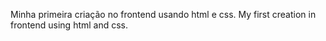 Minha primeira criação no frontend usando html e css.
My first creation in frontend using html and css.
